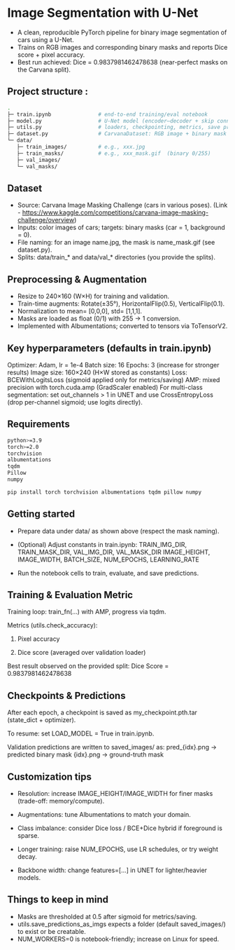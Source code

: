 # Image Segmentation with U-Net

- A clean, reproducible PyTorch pipeline for binary image segmentation of cars using a U-Net.
- Trains on RGB images and corresponding binary masks and reports Dice score + pixel accuracy.
- Best run achieved: Dice = 0.9837981462478638 (near-perfect masks on the Carvana split).

## Project structure :

```bash
.
├─ train.ipynb               # end-to-end training/eval notebook
├─ model.py                  # U-Net model (encoder–decoder + skip connections)
├─ utils.py                  # loaders, checkpointing, metrics, save preds
├─ dataset.py                # CarvanaDataset: RGB image + binary mask
└─ data/
   ├─ train_images/          # e.g., xxx.jpg
   ├─ train_masks/           # e.g., xxx_mask.gif  (binary 0/255)
   ├─ val_images/
   └─ val_masks/
```

## Dataset

- Source: Carvana Image Masking Challenge (cars in various poses). (Link - https://www.kaggle.com/competitions/carvana-image-masking-challenge/overview)
- Inputs: color images of cars; targets: binary masks (car = 1, background = 0).
- File naming: for an image name.jpg, the mask is name_mask.gif (see dataset.py).
- Splits: data/train_* and data/val_* directories (you provide the splits).

## Preprocessing & Augmentation

- Resize to 240×160 (W×H) for training and validation.
- Train-time augments: Rotate(±35°), HorizontalFlip(0.5), VerticalFlip(0.1).
- Normalization to mean= [0,0,0], std= [1,1,1].
- Masks are loaded as float (0/1) with 255 → 1 conversion.
- Implemented with Albumentations; converted to tensors via ToTensorV2.

## Key hyperparameters (defaults in train.ipynb)

Optimizer: Adam, lr = 1e-4
Batch size: 16
Epochs: 3 (increase for stronger results)
Image size: 160×240 (H×W stored as constants)
Loss: BCEWithLogitsLoss (sigmoid applied only for metrics/saving)
AMP: mixed precision with torch.cuda.amp (GradScaler enabled)
For multi-class segmentation: set out_channels > 1 in UNET and use CrossEntropyLoss (drop per-channel sigmoid; use logits directly).

## Requirements
```bash
python>=3.9
torch>=2.0
torchvision
albumentations
tqdm
Pillow
numpy

pip install torch torchvision albumentations tqdm pillow numpy
```

## Getting started

- Prepare data under data/ as shown above (respect the mask naming).

- (Optional) Adjust constants in train.ipynb:
  TRAIN_IMG_DIR, TRAIN_MASK_DIR, VAL_IMG_DIR, VAL_MASK_DIR
  IMAGE_HEIGHT, IMAGE_WIDTH, BATCH_SIZE, NUM_EPOCHS, LEARNING_RATE

- Run the notebook cells to train, evaluate, and save predictions.

## Training & Evaluation Metric

Training loop: train_fn(...) with AMP, progress via tqdm.

Metrics (utils.check_accuracy):

1. Pixel accuracy

2. Dice score (averaged over validation loader)

Best result observed on the provided split:
Dice Score = 0.9837981462478638

## Checkpoints & Predictions

After each epoch, a checkpoint is saved as my_checkpoint.pth.tar (state_dict + optimizer).

To resume: set LOAD_MODEL = True in train.ipynb.

Validation predictions are written to saved_images/ as:
pred_{idx}.png → predicted binary mask
{idx}.png → ground-truth mask

## Customization tips

- Resolution: increase IMAGE_HEIGHT/IMAGE_WIDTH for finer masks (trade-off: memory/compute).

- Augmentations: tune Albumentations to match your domain.

- Class imbalance: consider Dice loss / BCE+Dice hybrid if foreground is sparse.

- Longer training: raise NUM_EPOCHS, use LR schedules, or try weight decay.

- Backbone width: change features=[...] in UNET for lighter/heavier models.

## Things to keep in mind

- Masks are thresholded at 0.5 after sigmoid for metrics/saving.
- utils.save_predictions_as_imgs expects a folder (default saved_images/) to exist or be creatable.
- NUM_WORKERS=0 is notebook-friendly; increase on Linux for speed.
